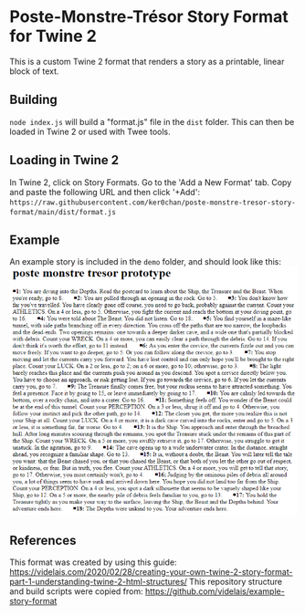 # Poste-Monstre-Trésor Story Format for Twine 2

This is a custom Twine 2 format that renders a story as a printable, linear block of text.

## Building

`node index.js` will build a "format.js" file in the `dist` folder. This can then be loaded in Twine 2 or used with Twee tools.

## Loading in Twine 2

In Twine 2, click on Story Formats. Go to the 'Add a New Format' tab. Copy and paste the following URL and then click '+Add':
`https://raw.githubusercontent.com/ker0chan/poste-monstre-tresor-story-format/main/dist/format.js`

## Example

An example story is included in the `demo` folder, and should look like this:
![screenshot of the rendered example story](./demo/postcard.png)

## References

This format was created by using this guide: https://videlais.com/2020/02/28/creating-your-own-twine-2-story-format-part-1-understanding-twine-2-html-structures/
This repository structure and build scripts were copied from: https://github.com/videlais/example-story-format

